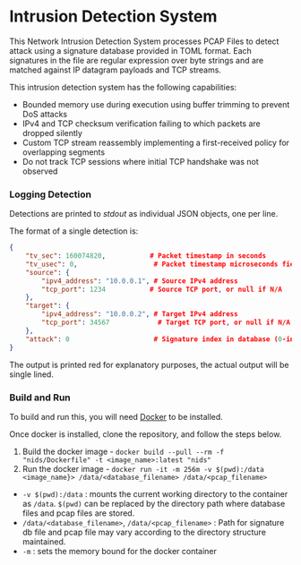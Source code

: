 # Intrusion Detection System
This Network Intrusion Detection System processes PCAP Files to detect attack using a signature database provided in TOML format. Each signatures in the file are regular expression over byte strings and are matched against IP datagram payloads and TCP streams.

This intrusion detection system has the following capabilities:

- Bounded memory use during execution using buffer trimming to prevent DoS attacks
- IPv4 and TCP checksum verification failing to which packets are dropped silently
- Custom TCP stream reassembly implementing a first-received policy for overlapping segments
- Do not track TCP sessions where initial TCP handshake was not observed

### Logging Detection

Detections are printed to _stdout_ as individual JSON objects, one per line. 

The format of a single detection is:
```json
{
    "tv_sec": 160074820,           # Packet timestamp in seconds
    "tv_usec": 0,                   # Packet timestamp microseconds field
    "source": {
        "ipv4_address": "10.0.0.1", # Source IPv4 address
        "tcp_port": 1234           # Source TCP port, or null if N/A
    },
    "target": {
        "ipv4_address": "10.0.0.2", # Target IPv4 address
        "tcp_port": 34567            # Target TCP port, or null if N/A
    },
    "attack": 0                     # Signature index in database (0-indexed)
}
```
The output is printed red for explanatory purposes, the actual output will be single lined.

### Build and Run

To build and run this, you will need [Docker](https://docs.docker.com/engine/install/) to be installed. 

Once docker is installed, clone the repository, and follow the steps below. 

1. Build the docker image - `docker build --pull --rm -f "nids/Dockerfile" -t <image_name>:latest "nids"`
2. Run the docker image - `docker run -it -m 256m -v $(pwd):/data <image_name}> /data/<database_filename> /data/<pcap_filename>`
  - `-v $(pwd):/data` : mounts the current working directory to the container as `/data`. `$(pwd)` can be replaced by the directory path where database files and pcap files are stored.
  - `/data/<database_filename>`, `/data/<pcap_filename>` : Path for signature db file and pcap file may vary according to the directory structure maintained.
  - `-m` : sets the memory bound for the docker container
